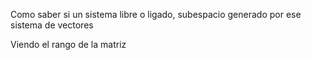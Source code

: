 Como saber si un sistema libre o ligado, subespacio generado por ese sistema de vectores

Viendo el rango de la matriz